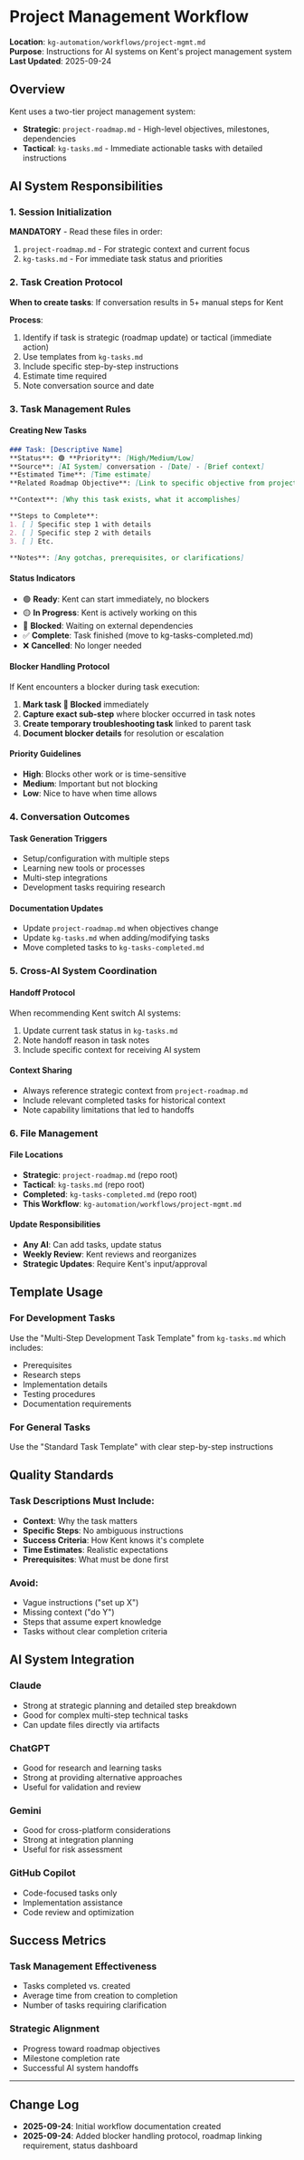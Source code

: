 # Project Management Workflow

**Location**: `kg-automation/workflows/project-mgmt.md`  
**Purpose**: Instructions for AI systems on Kent's project management system  
**Last Updated**: 2025-09-24

## Overview

Kent uses a two-tier project management system:
- **Strategic**: `project-roadmap.md` - High-level objectives, milestones, dependencies
- **Tactical**: `kg-tasks.md` - Immediate actionable tasks with detailed instructions

## AI System Responsibilities

### 1. Session Initialization
**MANDATORY** - Read these files in order:
1. `project-roadmap.md` - For strategic context and current focus
2. `kg-tasks.md` - For immediate task status and priorities

### 2. Task Creation Protocol
**When to create tasks**: If conversation results in 5+ manual steps for Kent

**Process**:
1. Identify if task is strategic (roadmap update) or tactical (immediate action)
2. Use templates from `kg-tasks.md`
3. Include specific step-by-step instructions
4. Estimate time required
5. Note conversation source and date

### 3. Task Management Rules

#### Creating New Tasks
```markdown
### Task: [Descriptive Name]
**Status**: 🟢 **Priority**: [High/Medium/Low]  
**Source**: [AI System] conversation - [Date] - [Brief context]  
**Estimated Time**: [Time estimate]  
**Related Roadmap Objective**: [Link to specific objective from project-roadmap.md]

**Context**: [Why this task exists, what it accomplishes]

**Steps to Complete**:
1. [ ] Specific step 1 with details
2. [ ] Specific step 2 with details
3. [ ] Etc.

**Notes**: [Any gotchas, prerequisites, or clarifications]
```

#### Status Indicators
- 🟢 **Ready**: Kent can start immediately, no blockers
- 🟡 **In Progress**: Kent is actively working on this
- 🔴 **Blocked**: Waiting on external dependencies
- ✅ **Complete**: Task finished (move to kg-tasks-completed.md)
- ❌ **Cancelled**: No longer needed

#### Blocker Handling Protocol
If Kent encounters a blocker during task execution:
1. **Mark task 🔴 Blocked** immediately
2. **Capture exact sub-step** where blocker occurred in task notes
3. **Create temporary troubleshooting task** linked to parent task
4. **Document blocker details** for resolution or escalation

#### Priority Guidelines
- **High**: Blocks other work or is time-sensitive
- **Medium**: Important but not blocking
- **Low**: Nice to have when time allows

### 4. Conversation Outcomes

#### Task Generation Triggers
- Setup/configuration with multiple steps
- Learning new tools or processes
- Multi-step integrations
- Development tasks requiring research

#### Documentation Updates
- Update `project-roadmap.md` when objectives change
- Update `kg-tasks.md` when adding/modifying tasks
- Move completed tasks to `kg-tasks-completed.md`

### 5. Cross-AI System Coordination

#### Handoff Protocol
When recommending Kent switch AI systems:
1. Update current task status in `kg-tasks.md`
2. Note handoff reason in task notes
3. Include specific context for receiving AI system

#### Context Sharing
- Always reference strategic context from `project-roadmap.md`
- Include relevant completed tasks for historical context
- Note capability limitations that led to handoffs

### 6. File Management

#### File Locations
- **Strategic**: `project-roadmap.md` (repo root)
- **Tactical**: `kg-tasks.md` (repo root)  
- **Completed**: `kg-tasks-completed.md` (repo root)
- **This Workflow**: `kg-automation/workflows/project-mgmt.md`

#### Update Responsibilities
- **Any AI**: Can add tasks, update status
- **Weekly Review**: Kent reviews and reorganizes
- **Strategic Updates**: Require Kent's input/approval

## Template Usage

### For Development Tasks
Use the "Multi-Step Development Task Template" from `kg-tasks.md` which includes:
- Prerequisites
- Research steps
- Implementation details
- Testing procedures
- Documentation requirements

### For General Tasks
Use the "Standard Task Template" with clear step-by-step instructions

## Quality Standards

### Task Descriptions Must Include:
- **Context**: Why the task matters
- **Specific Steps**: No ambiguous instructions
- **Success Criteria**: How Kent knows it's complete
- **Time Estimates**: Realistic expectations
- **Prerequisites**: What must be done first

### Avoid:
- Vague instructions ("set up X")
- Missing context ("do Y")
- Steps that assume expert knowledge
- Tasks without clear completion criteria

## AI System Integration

### Claude
- Strong at strategic planning and detailed step breakdown
- Good for complex multi-step technical tasks
- Can update files directly via artifacts

### ChatGPT  
- Good for research and learning tasks
- Strong at providing alternative approaches
- Useful for validation and review

### Gemini
- Good for cross-platform considerations
- Strong at integration planning
- Useful for risk assessment

### GitHub Copilot
- Code-focused tasks only
- Implementation assistance
- Code review and optimization

## Success Metrics

### Task Management Effectiveness
- Tasks completed vs. created
- Average time from creation to completion
- Number of tasks requiring clarification

### Strategic Alignment
- Progress toward roadmap objectives
- Milestone completion rate
- Successful AI system handoffs

---

## Change Log
- **2025-09-24**: Initial workflow documentation created
- **2025-09-24**: Added blocker handling protocol, roadmap linking requirement, status dashboard
